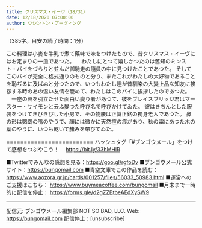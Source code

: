 ```yaml
---
title: クリスマス・イーヴ（18/31）
date: 12/18/2020 07:00:00
author: ワシントン・アーヴィング
---
```


（385字。目安の読了時間：1分）

この料理は小麥を牛乳で煮て藥味で味をつけたもので、昔クリスマス・イーヴにはお定まりの一皿であつた。
　わたしにとつて嬉しかつたのは舊知のミンスト・パイをづらりと並んだ御馳走の隨員の中に見つけたことであつた。
そしてこのパイが完全に格式通りのものと分り、またこれがわたしの大好物であることを恥ぢるに及ばぬと分つたので、いつもわたし達が昔馴染の大變上品な知友に挨拶する時のあの温い友情を籠めて、わたしはこのパイに挨拶したのであつた。
　一座の興を引立たせた面白い變り者があつて、彼をブレイスブリッジ君はマースター・サイモンと云ふ變つた呼び名で呼びかけてゐた。
彼はきちんとした服裝をつけてきびきびした小男で、その物腰は正眞正銘の獨身老人であつた。
鼻の形は鸚鵡の嘴のやうで、顏には微かに天然痘の痕があり、秋の霜にあつた木の葉のやうに、いつも乾いて赭みを帶びてゐた。

=========================
ハッシュタグ「#ブンゴウメール」をつけて感想をつぶやこう！　
https://bit.ly/33hMHlR

■Twitterでみんなの感想を見る：https://goo.gl/rgfoDv
■ブンゴウメール公式サイト：https://bungomail.com
■青空文庫でこの作品を読む：https://www.aozora.gr.jp/cards/001257/files/56033_50983.html
■運営へのご支援はこちら： https://www.buymeacoffee.com/bungomail
■月末まで一時的に配信を停止： https://forms.gle/d2gZZBtbeAEdXySW9

-------
配信元: ブンゴウメール編集部
NOT SO BAD, LLC.
Web: https://bungomail.com
配信停止：[unsubscribe]

